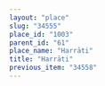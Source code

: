 ```yaml
---
layout: "place"
slug: "34555"
place_id: "1003"
parent_id: "61"
place_name: "Harrāti"
title: "Harrāti"
previous_item: "34558"
---
```

